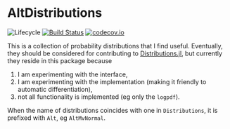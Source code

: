 # AltDistributions

![Lifecycle](https://img.shields.io/badge/lifecycle-experimental-orange.svg)<!--
![Lifecycle](https://img.shields.io/badge/lifecycle-maturing-blue.svg)
![Lifecycle](https://img.shields.io/badge/lifecycle-stable-green.svg)
![Lifecycle](https://img.shields.io/badge/lifecycle-retired-orange.svg)
![Lifecycle](https://img.shields.io/badge/lifecycle-archived-red.svg)
![Lifecycle](https://img.shields.io/badge/lifecycle-dormant-blue.svg) -->
[![Build Status](https://travis-ci.org/tpapp/AltDistributions.jl.svg?branch=master)](https://travis-ci.org/tpapp/AltDistributions.jl)
[![codecov.io](http://codecov.io/github/tpapp/AltDistributions.jl/coverage.svg?branch=master)](http://codecov.io/github/tpapp/AltDistributions.jl?branch=master)

This is a collection of probability distributions that I find useful. Eventually, they should be considered for contributing to [Distributions.jl](https://github.com/JuliaStats/Distributions.jl), but currently they reside in this package because

1. I am experimenting with the interface,
2. I am experimenting with the implementation (making it friendly to automatic differentiation),
3. not all functionality is implemented (eg only the `logpdf`).

When the name of distributions coincides with one in `Distributions`, it is prefixed with `Alt`, eg `AltMvNormal`.

